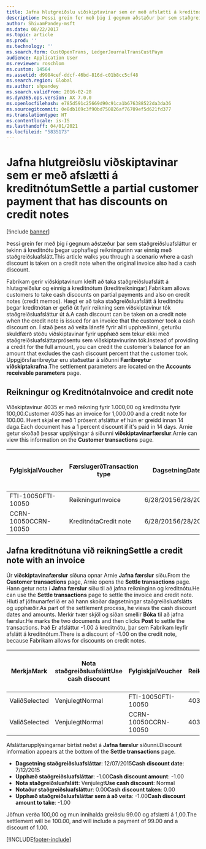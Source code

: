 ```yaml
---
title: Jafna hlutgreiðslu viðskiptavinar sem er með afslætti á kreditnótum
description: Þessi grein fer með þig í gegnum aðstæður þar sem staðgreiðsluafsláttur er tekinn á kreditnótu þegar upphaflegi reikningurinn var einnig með staðgreiðsluafslátt.
author: ShivamPandey-msft
ms.date: 08/22/2017
ms.topic: article
ms.prod: ''
ms.technology: ''
ms.search.form: CustOpenTrans, LedgerJournalTransCustPaym
audience: Application User
ms.reviewer: roschlom
ms.custom: 14564
ms.assetid: d9984cef-ddcf-46bd-816d-c01b8cc5cf48
ms.search.region: Global
ms.author: shpandey
ms.search.validFrom: 2016-02-28
ms.dyn365.ops.version: AX 7.0.0
ms.openlocfilehash: e785d591c25669d90c91ca1b676388522da3da36
ms.sourcegitcommit: 0e8db169c3f90bd750826af76709ef5d621fd377
ms.translationtype: HT
ms.contentlocale: is-IS
ms.lasthandoff: 04/01/2021
ms.locfileid: "5835173"
---
```

# <a name="settle-a-partial-customer-payment-that-has-discounts-on-credit-notes"></a><span data-ttu-id="958de-103">Jafna hlutgreiðslu viðskiptavinar sem er með afslætti á kreditnótum</span><span class="sxs-lookup"><span data-stu-id="958de-103">Settle a partial customer payment that has discounts on credit notes</span></span>

[!include [banner](../includes/banner.md)]

<span data-ttu-id="958de-104">Þessi grein fer með þig í gegnum aðstæður þar sem staðgreiðsluafsláttur er tekinn á kreditnótu þegar upphaflegi reikningurinn var einnig með staðgreiðsluafslátt.</span><span class="sxs-lookup"><span data-stu-id="958de-104">This article walks you through a scenario where a cash discount is taken on a credit note when the original invoice also had a cash discount.</span></span> 

<span data-ttu-id="958de-105">Fabrikam gerir viðskiptavinum kleift að taka staðgreiðsluafslátt á hlutagreiðslur og einnig á kreditnótum (kreditreikningar).</span><span class="sxs-lookup"><span data-stu-id="958de-105">Fabrikam allows customers to take cash discounts on partial payments and also on credit notes (credit memos).</span></span> <span data-ttu-id="958de-106">Hægt er að taka staðgreiðsluafslátt á kreditnótu þegar kreditnótan er gefið út fyrir reikning sem viðskiptavinur tók staðgreiðsluafsláttur út á.</span><span class="sxs-lookup"><span data-stu-id="958de-106">A cash discount can be taken on a credit note when the credit note is issued for an invoice that the customer took a cash discount on.</span></span> <span data-ttu-id="958de-107">Í stað þess að veita lánsfé fyrir allri upphæðinni, geturðu skuldfærð stöðu viðskiptavinar fyrir upphæð sem tekur ekki með staðgreiðsluafsláttarprósentu sem viðskiptavinurinn tók.</span><span class="sxs-lookup"><span data-stu-id="958de-107">Instead of providing a credit for the full amount, you can credit the customer's balance for an amount that excludes the cash discount percent that the customer took.</span></span> <span data-ttu-id="958de-108">Uppgjörsfæribreytur eru staðsettar á síðunni **Færibreytur viðskiptakrafna**.</span><span class="sxs-lookup"><span data-stu-id="958de-108">The settlement parameters are located on the **Accounts receivable parameters** page.</span></span>

## <a name="invoice-and-credit-note"></a><span data-ttu-id="958de-109">Reikningur og Kreditnóta</span><span class="sxs-lookup"><span data-stu-id="958de-109">Invoice and credit note</span></span>
<span data-ttu-id="958de-110">Viðskiptavinur 4035 er með reikning fyrir 1.000,00 og kreditnótu fyrir 100,00.</span><span class="sxs-lookup"><span data-stu-id="958de-110">Customer 4035 has an invoice for 1,000.00 and a credit note for 100.00.</span></span> <span data-ttu-id="958de-111">Hvert skjal er með 1 prósent afsláttur ef hún er greidd innan 14 daga.</span><span class="sxs-lookup"><span data-stu-id="958de-111">Each document has a 1 percent discount if it's paid in 14 days.</span></span> <span data-ttu-id="958de-112">Arnie getur skoðað þessar upplýsingar á síðunni **viðskiptavinarfærslur**.</span><span class="sxs-lookup"><span data-stu-id="958de-112">Arnie can view this information on the **Customer transactions** page.</span></span>

| <span data-ttu-id="958de-113">Fylgiskjal</span><span class="sxs-lookup"><span data-stu-id="958de-113">Voucher</span></span>    | <span data-ttu-id="958de-114">Færslugerð</span><span class="sxs-lookup"><span data-stu-id="958de-114">Transaction type</span></span> | <span data-ttu-id="958de-115">Dagsetning</span><span class="sxs-lookup"><span data-stu-id="958de-115">Date</span></span>      | <span data-ttu-id="958de-116">Reikningur</span><span class="sxs-lookup"><span data-stu-id="958de-116">Invoice</span></span>  | <span data-ttu-id="958de-117">Upphæð í færslugjaldmiðli - debet</span><span class="sxs-lookup"><span data-stu-id="958de-117">Amount in transaction currency debit</span></span> | <span data-ttu-id="958de-118">Upphæð í færslugjaldmiðli - kredit</span><span class="sxs-lookup"><span data-stu-id="958de-118">Amount in transaction currency credit</span></span> | <span data-ttu-id="958de-119">Staða</span><span class="sxs-lookup"><span data-stu-id="958de-119">Balance</span></span>  | <span data-ttu-id="958de-120">Gjaldmiðill</span><span class="sxs-lookup"><span data-stu-id="958de-120">Currency</span></span> |
|------------|------------------|-----------|----------|--------------------------------------|---------------------------------------|----------|----------|
| <span data-ttu-id="958de-121">FTI-10050</span><span class="sxs-lookup"><span data-stu-id="958de-121">FTI-10050</span></span>  | <span data-ttu-id="958de-122">Reikningur</span><span class="sxs-lookup"><span data-stu-id="958de-122">Invoice</span></span>          | <span data-ttu-id="958de-123">6/28/2015</span><span class="sxs-lookup"><span data-stu-id="958de-123">6/28/2015</span></span> | <span data-ttu-id="958de-124">10050</span><span class="sxs-lookup"><span data-stu-id="958de-124">10050</span></span>    | <span data-ttu-id="958de-125">1.000,00</span><span class="sxs-lookup"><span data-stu-id="958de-125">1,000.00</span></span>                             |                                       | <span data-ttu-id="958de-126">1.000,00</span><span class="sxs-lookup"><span data-stu-id="958de-126">1,000.00</span></span> | <span data-ttu-id="958de-127">USD</span><span class="sxs-lookup"><span data-stu-id="958de-127">USD</span></span>      |
| <span data-ttu-id="958de-128">CCRN-10050</span><span class="sxs-lookup"><span data-stu-id="958de-128">CCRN-10050</span></span> | <span data-ttu-id="958de-129">Kreditnóta</span><span class="sxs-lookup"><span data-stu-id="958de-129">Credit note</span></span>      | <span data-ttu-id="958de-130">6/28/2015</span><span class="sxs-lookup"><span data-stu-id="958de-130">6/28/2015</span></span> | <span data-ttu-id="958de-131">CR-10050</span><span class="sxs-lookup"><span data-stu-id="958de-131">CR-10050</span></span> |                                      | <span data-ttu-id="958de-132">100,00</span><span class="sxs-lookup"><span data-stu-id="958de-132">100.00</span></span>                                | <span data-ttu-id="958de-133">-100,00</span><span class="sxs-lookup"><span data-stu-id="958de-133">-100.00</span></span>  | <span data-ttu-id="958de-134">USD</span><span class="sxs-lookup"><span data-stu-id="958de-134">USD</span></span>      |

## <a name="settle-a-credit-note-with-an-invoice"></a><span data-ttu-id="958de-135">Jafna kreditnótuna við reikning</span><span class="sxs-lookup"><span data-stu-id="958de-135">Settle a credit note with an invoice</span></span>
<span data-ttu-id="958de-136">Úr **viðskiptavinafærslur** síðuna opnar Arnie **Jafna færslur** síðu.</span><span class="sxs-lookup"><span data-stu-id="958de-136">From the **Customer transactions** page, Arnie opens the **Settle transactions** page.</span></span> <span data-ttu-id="958de-137">Hann getur nota í **Jafna færslur** síðu til að jafna reikninginn og kreditnótu.</span><span class="sxs-lookup"><span data-stu-id="958de-137">He can use the **Settle transactions** page to settle the invoice and credit note.</span></span> <span data-ttu-id="958de-138">Hluti af jöfnunarferlið er að hann skoðar dagsetningar staðgreiðsluafslátts og upphæðir.</span><span class="sxs-lookup"><span data-stu-id="958de-138">As part of the settlement process, he views the cash discount dates and amounts.</span></span> <span data-ttu-id="958de-139">Merkir tvær skjöl og síðan smellir **Bóka** til að jafna færslur.</span><span class="sxs-lookup"><span data-stu-id="958de-139">He marks the two documents and then clicks **Post** to settle the transactions.</span></span> <span data-ttu-id="958de-140">Það Er afsláttur -1.00 á kreditnótu, þar sem Fabrikam leyfir afslátt á kreditnótum.</span><span class="sxs-lookup"><span data-stu-id="958de-140">There is a discount of -1.00 on the credit note, because Fabrikam allows for discounts on credit notes.</span></span>

| <span data-ttu-id="958de-141">Merkja</span><span class="sxs-lookup"><span data-stu-id="958de-141">Mark</span></span>     | <span data-ttu-id="958de-142">Nota staðgreiðsluafslátt</span><span class="sxs-lookup"><span data-stu-id="958de-142">Use cash discount</span></span> | <span data-ttu-id="958de-143">Fylgiskjal</span><span class="sxs-lookup"><span data-stu-id="958de-143">Voucher</span></span>    | <span data-ttu-id="958de-144">Reikningur</span><span class="sxs-lookup"><span data-stu-id="958de-144">Account</span></span> | <span data-ttu-id="958de-145">Dagsetning</span><span class="sxs-lookup"><span data-stu-id="958de-145">Date</span></span>      | <span data-ttu-id="958de-146">Gjalddagi</span><span class="sxs-lookup"><span data-stu-id="958de-146">Due date</span></span>  | <span data-ttu-id="958de-147">Reikningur</span><span class="sxs-lookup"><span data-stu-id="958de-147">Invoice</span></span>  | <span data-ttu-id="958de-148">Upphæð í gjaldmiðli færslu</span><span class="sxs-lookup"><span data-stu-id="958de-148">Amount in transaction currency</span></span> | <span data-ttu-id="958de-149">Gjaldmiðill</span><span class="sxs-lookup"><span data-stu-id="958de-149">Currency</span></span> | <span data-ttu-id="958de-150">Upphæð til jöfnunar</span><span class="sxs-lookup"><span data-stu-id="958de-150">Amount to settle</span></span> |
|----------|-------------------|------------|---------|-----------|-----------|----------|--------------------------------|----------|------------------|
| <span data-ttu-id="958de-151">Valið</span><span class="sxs-lookup"><span data-stu-id="958de-151">Selected</span></span> | <span data-ttu-id="958de-152">Venjulegt</span><span class="sxs-lookup"><span data-stu-id="958de-152">Normal</span></span>            | <span data-ttu-id="958de-153">FTI-10050</span><span class="sxs-lookup"><span data-stu-id="958de-153">FTI-10050</span></span>  | <span data-ttu-id="958de-154">4035</span><span class="sxs-lookup"><span data-stu-id="958de-154">4035</span></span>    | <span data-ttu-id="958de-155">6/28/2015</span><span class="sxs-lookup"><span data-stu-id="958de-155">6/28/2015</span></span> | <span data-ttu-id="958de-156">7/28/2015</span><span class="sxs-lookup"><span data-stu-id="958de-156">7/28/2015</span></span> | <span data-ttu-id="958de-157">10050</span><span class="sxs-lookup"><span data-stu-id="958de-157">10050</span></span>    | <span data-ttu-id="958de-158">1.000,00</span><span class="sxs-lookup"><span data-stu-id="958de-158">1,000.00</span></span>                       | <span data-ttu-id="958de-159">USD</span><span class="sxs-lookup"><span data-stu-id="958de-159">USD</span></span>      | <span data-ttu-id="958de-160">990,00</span><span class="sxs-lookup"><span data-stu-id="958de-160">990.00</span></span>           |
| <span data-ttu-id="958de-161">Valið</span><span class="sxs-lookup"><span data-stu-id="958de-161">Selected</span></span> | <span data-ttu-id="958de-162">Venjulegt</span><span class="sxs-lookup"><span data-stu-id="958de-162">Normal</span></span>            | <span data-ttu-id="958de-163">CCRN-10050</span><span class="sxs-lookup"><span data-stu-id="958de-163">CCRN-10050</span></span> | <span data-ttu-id="958de-164">4035</span><span class="sxs-lookup"><span data-stu-id="958de-164">4035</span></span>    | <span data-ttu-id="958de-165">6/28/2015</span><span class="sxs-lookup"><span data-stu-id="958de-165">6/28/2015</span></span> | <span data-ttu-id="958de-166">7/28/2015</span><span class="sxs-lookup"><span data-stu-id="958de-166">7/28/2015</span></span> | <span data-ttu-id="958de-167">CR-10050</span><span class="sxs-lookup"><span data-stu-id="958de-167">CR-10050</span></span> | <span data-ttu-id="958de-168">-100,00</span><span class="sxs-lookup"><span data-stu-id="958de-168">-100.00</span></span>                        | <span data-ttu-id="958de-169">USD</span><span class="sxs-lookup"><span data-stu-id="958de-169">USD</span></span>      | <span data-ttu-id="958de-170">99,00</span><span class="sxs-lookup"><span data-stu-id="958de-170">-99.00</span></span>           |

<span data-ttu-id="958de-171">Afsláttarupplýsingarnar birtist neðst á **Jafna færslur** síðunni.</span><span class="sxs-lookup"><span data-stu-id="958de-171">Discount information appears at the bottom of the **Settle transactions** page.</span></span>

- <span data-ttu-id="958de-172">**Dagsetning staðgreiðsluafsláttar**: 12/07/2015</span><span class="sxs-lookup"><span data-stu-id="958de-172">**Cash discount date**: 7/12/2015</span></span> 
- <span data-ttu-id="958de-173">**Upphæð staðgreiðsluafsláttar**: -1.00</span><span class="sxs-lookup"><span data-stu-id="958de-173">**Cash discount amount**: -1.00</span></span>     
- <span data-ttu-id="958de-174">**Nota staðgreiðsluafslátt**: Venjulegt</span><span class="sxs-lookup"><span data-stu-id="958de-174">**Use cash discount**: Normal</span></span>    
- <span data-ttu-id="958de-175">**Notaður staðgreiðsluafsláttur**: 0.00</span><span class="sxs-lookup"><span data-stu-id="958de-175">**Cash discount taken**: 0.00</span></span>      
- <span data-ttu-id="958de-176">**Upphæð staðgreiðsluafsláttar sem á að veita**: -1.00</span><span class="sxs-lookup"><span data-stu-id="958de-176">**Cash discount amount to take**: -1.00</span></span>     

<span data-ttu-id="958de-177">Jöfnun verða 100,00 og mun innihalda greiðslu 99.00 og afslætti á 1,00.</span><span class="sxs-lookup"><span data-stu-id="958de-177">The settlement will be 100.00, and will include a payment of 99.00 and a discount of 1.00.</span></span>





[!INCLUDE[footer-include](../../includes/footer-banner.md)]
